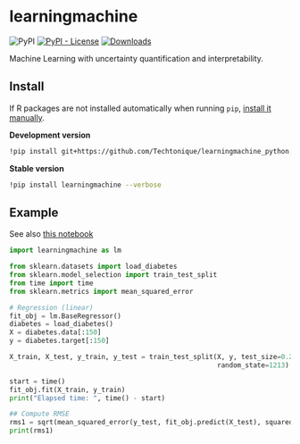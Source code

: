 # learningmachine 

![PyPI](https://img.shields.io/pypi/v/learningmachine) [![PyPI - License](https://img.shields.io/pypi/l/learningmachine)](https://github.com/thierrymoudiki/learningmachine/blob/master/LICENSE) [![Downloads](https://pepy.tech/badge/learningmachine)](https://pepy.tech/project/learningmachine) 


Machine Learning with uncertainty quantification and interpretability.

## Install

If R packages are not installed automatically when running `pip`, [install it manually](https://cloud.r-project.org/).

**Development version**

```bash
!pip install git+https://github.com/Techtonique/learningmachine_python.git --verbose 
```

**Stable version**

```bash
!pip install learningmachine --verbose
```

## Example

See also [this notebook](https://colab.research.google.com/github/Techtonique/learningmachine_python/blob/main/learningmachine/demo/thierrymoudiki_20240401_calib.ipynb)

```python
import learningmachine as lm

from sklearn.datasets import load_diabetes
from sklearn.model_selection import train_test_split
from time import time
from sklearn.metrics import mean_squared_error

# Regression (linear)
fit_obj = lm.BaseRegressor()
diabetes = load_diabetes()
X = diabetes.data[:150]
y = diabetes.target[:150]

X_train, X_test, y_train, y_test = train_test_split(X, y, test_size=0.2, 
                                                    random_state=1213)

start = time()
fit_obj.fit(X_train, y_train)
print("Elapsed time: ", time() - start)

## Compute RMSE
rms1 = sqrt(mean_squared_error(y_test, fit_obj.predict(X_test), squared=False))
print(rms1)
```

